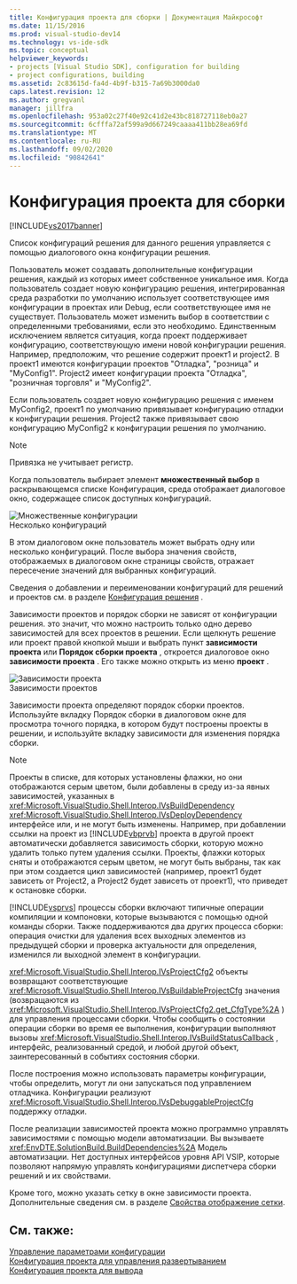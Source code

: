 ```yaml
---
title: Конфигурация проекта для сборки | Документация Майкрософт
ms.date: 11/15/2016
ms.prod: visual-studio-dev14
ms.technology: vs-ide-sdk
ms.topic: conceptual
helpviewer_keywords:
- projects [Visual Studio SDK], configuration for building
- project configurations, building
ms.assetid: 2c83615d-fa4d-4b9f-b315-7a69b3000da0
caps.latest.revision: 12
ms.author: gregvanl
manager: jillfra
ms.openlocfilehash: 953a02c27f40e92c41d2e43bc818727118eb0a27
ms.sourcegitcommit: 6cfffa72af599a9d667249caaaa411bb28ea69fd
ms.translationtype: MT
ms.contentlocale: ru-RU
ms.lasthandoff: 09/02/2020
ms.locfileid: "90842641"
---
```

# <a name="project-configuration-for-building"></a>Конфигурация проекта для сборки
[!INCLUDE[vs2017banner](../../includes/vs2017banner.md)]

Список конфигураций решения для данного решения управляется с помощью диалогового окна конфигурации решения.  
  
 Пользователь может создавать дополнительные конфигурации решения, каждый из которых имеет собственное уникальное имя. Когда пользователь создает новую конфигурацию решения, интегрированная среда разработки по умолчанию использует соответствующее имя конфигурации в проектах или Debug, если соответствующее имя не существует. Пользователь может изменить выбор в соответствии с определенными требованиями, если это необходимо. Единственным исключением является ситуация, когда проект поддерживает конфигурацию, соответствующую имени новой конфигурации решения. Например, предположим, что решение содержит проект1 и project2. В проект1 имеются конфигурации проектов "Отладка", "розница" и "MyConfig1". Project2 имеет конфигурации проекта "Отладка", "розничная торговля" и "MyConfig2".  
  
 Если пользователь создает новую конфигурацию решения с именем MyConfig2, проект1 по умолчанию привязывает конфигурацию отладки к конфигурации решения. Project2 также привязывает свою конфигурацию MyConfig2 к конфигурации решения по умолчанию.  
  
> [!NOTE]
> Привязка не учитывает регистр.  
  
 Когда пользователь выбирает элемент **множественный выбор** в раскрывающемся списке Конфигурация, среда отображает диалоговое окно, содержащее список доступных конфигураций.  
  
 ![Множественные конфигурации](../../extensibility/internals/media/vsmultiplecfgs.gif "всмултиплекфгс")  
Несколько конфигураций  
  
 В этом диалоговом окне пользователь может выбрать одну или несколько конфигураций. После выбора значения свойств, отображаемых в диалоговом окне страницы свойств, отражает пересечение значений для выбранных конфигураций.  
  
 Сведения о добавлении и переименовании конфигураций для решений и проектов см. в разделе [Конфигурация решения](../../extensibility/internals/solution-configuration.md) .  
  
 Зависимости проектов и порядок сборки не зависят от конфигурации решения. это значит, что можно настроить только одно дерево зависимостей для всех проектов в решении. Если щелкнуть решение или проект правой кнопкой мыши и выбрать пункт **зависимости проекта** или **Порядок сборки проекта** , откроется диалоговое окно **зависимости проекта** . Его также можно открыть из меню **проект** .  
  
 ![Зависимости проекта](../../extensibility/internals/media/vsprojdependencies.gif "вспрождепенденЦиес")  
Зависимости проектов  
  
 Зависимости проекта определяют порядок сборки проектов. Используйте вкладку Порядок сборки в диалоговом окне для просмотра точного порядка, в котором будут построены проекты в решении, и используйте вкладку зависимости для изменения порядка сборки.  
  
> [!NOTE]
> Проекты в списке, для которых установлены флажки, но они отображаются серым цветом, были добавлены в среду из-за явных зависимостей, указанных в <xref:Microsoft.VisualStudio.Shell.Interop.IVsBuildDependency> <xref:Microsoft.VisualStudio.Shell.Interop.IVsDeployDependency> интерфейсе или, и не могут быть изменены. Например, при добавлении ссылки на проект из [!INCLUDE[vbprvb](../../includes/vbprvb-md.md)] проекта в другой проект автоматически добавляется зависимость сборки, которую можно удалить только путем удаления ссылки. Проекты, флажки которых сняты и отображаются серым цветом, не могут быть выбраны, так как при этом создается цикл зависимостей (например, проект1 будет зависеть от Project2, а Project2 будет зависеть от проект1), что приведет к остановке сборки.  
  
 [!INCLUDE[vsprvs](../../includes/vsprvs-md.md)] процессы сборки включают типичные операции компиляции и компоновки, которые вызываются с помощью одной команды сборки. Также поддерживаются два других процесса сборки: операция очистки для удаления всех выходных элементов из предыдущей сборки и проверка актуальности для определения, изменился ли выходной элемент в конфигурации.  
  
 <xref:Microsoft.VisualStudio.Shell.Interop.IVsProjectCfg2> объекты возвращают соответствующие <xref:Microsoft.VisualStudio.Shell.Interop.IVsBuildableProjectCfg> значения (возвращаются из <xref:Microsoft.VisualStudio.Shell.Interop.IVsProjectCfg2.get_CfgType%2A> ) для управления процессами сборки. Чтобы сообщить о состоянии операции сборки во время ее выполнения, конфигурации выполняют вызовы <xref:Microsoft.VisualStudio.Shell.Interop.IVsBuildStatusCallback> , интерфейс, реализованный средой, и любой другой объект, заинтересованный в событиях состояния сборки.  
  
 После построения можно использовать параметры конфигурации, чтобы определить, могут ли они запускаться под управлением отладчика. Конфигурации реализуют <xref:Microsoft.VisualStudio.Shell.Interop.IVsDebuggableProjectCfg> поддержку отладки.  
  
 После реализации зависимостей проекта можно программно управлять зависимостями с помощью модели автоматизации. Вы вызываете <xref:EnvDTE.SolutionBuild.BuildDependencies%2A> Модель автоматизации. Нет доступных интерфейсов уровня API VSIP, которые позволяют напрямую управлять конфигурациями диспетчера сборки решений и их свойствами.  
  
 Кроме того, можно указать сетку в окне зависимости проекта. Дополнительные сведения см. в разделе [Свойства отображение сетки](../../extensibility/internals/properties-display-grid.md).  
  
## <a name="see-also"></a>См. также:  
 [Управление параметрами конфигурации](../../extensibility/internals/managing-configuration-options.md)   
 [Конфигурация проекта для управления развертыванием](../../extensibility/internals/project-configuration-for-managing-deployment.md)   
 [Конфигурация проекта для вывода](../../extensibility/internals/project-configuration-for-output.md)
